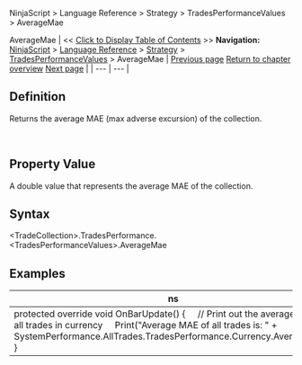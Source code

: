 ﻿
NinjaScript \> Language Reference \> Strategy \> TradesPerformanceValues \> AverageMae

AverageMae
| \<\< [Click to Display Table of Contents](averagemae.md) \>\> **Navigation:**     [NinjaScript](ninjascript.md) \> [Language Reference](language_reference_wip.md) \> [Strategy](strategy.md) \> [TradesPerformanceValues](tradesperformancevalues.md) \> AverageMae | [Previous page](averageetd.md) [Return to chapter overview](tradesperformancevalues.md) [Next page](averagemfe.md) |
| --- | --- |
## Definition
Returns the average MAE (max adverse excursion) of the collection.  

 
## Property Value
A double value that represents the average MAE of the collection.
 
## Syntax
\<TradeCollection\>.TradesPerformance.\<TradesPerformanceValues\>.AverageMae

## 
## Examples
| ns |
| --- |
| protected override void OnBarUpdate() {      // Print out the average MAE of all trades in currency      Print("Average MAE of all trades is: " \+ SystemPerformance.AllTrades.TradesPerformance.Currency.AverageMae); } |
